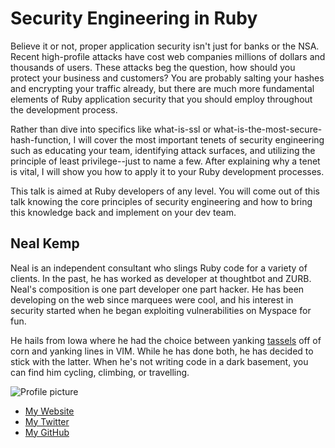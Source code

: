 # Security Engineering in Ruby

Believe it or not, proper application security isn't just for banks or the NSA.
Recent high-profile attacks have cost web companies millions of dollars and
thousands of users. These attacks beg the question, how should you protect your
business and customers? You are probably salting your hashes and encrypting your
traffic already, but there are much more fundamental elements of Ruby application
security that you should employ throughout the development process.

Rather than dive into specifics like what-is-ssl or
what-is-the-most-secure-hash-function, I will cover the most important tenets of
security engineering such as educating your team, identifying attack surfaces,
and utilizing the principle of least privilege--just to name a few. After
explaining why a tenet is vital, I will show you how to apply it to your Ruby
development processes.

This talk is aimed at Ruby developers of any level. You will come out of this
talk knowing the core principles of security engineering and how to bring this
knowledge back and implement on your dev team.


## Neal Kemp

Neal is an independent consultant who slings Ruby code for a variety of clients.
In the past, he has worked as developer at thoughtbot and ZURB. Neal's composition
is one part developer one part hacker. He has been developing on the web
since marquees were cool, and his interest in security started when he began
exploiting vulnerabilities on Myspace for fun.

He hails from Iowa where he had the choice between yanking
[tassels](en.wikipedia.org/wiki/Detasseling) off of corn
and yanking lines in VIM. While he has done both, he has decided to stick with
the latter. When he's not writing code in a dark basement, you can find him
cycling, climbing, or travelling.

![Profile
picture](https://1.gravatar.com/avatar/ef35ff4cb6607221d907af8a106e305a?s=300)

- [My Website](http://nealke.mp)
- [My Twitter](https://twitter.com/Neal_Kemp)
- [My GitHub](https://github.com/NealKemp)
